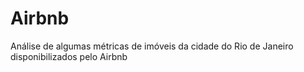 # Airbnb
 Análise de algumas métricas de imóveis da cidade do Rio de Janeiro disponibilizados pelo Airbnb
